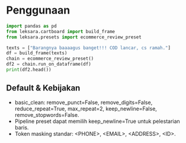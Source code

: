 # Penggunaan

```python
import pandas as pd
from leksara.cartboard import build_frame
from leksara.presets import ecommerce_review_preset

texts = ["Barangnya baaaagus banget!!! COD lancar, cs ramah."]
df = build_frame(texts)
chain = ecommerce_review_preset()
df2 = chain.run_on_dataframe(df)
print(df2.head())
```

## Default & Kebijakan

- basic_clean: remove_punct=False, remove_digits=False, reduce_repeat=True, max_repeat=2, keep_newline=False, remove_stopwords=False.
- Pipeline preset dapat memilih keep_newline=True untuk pelestarian baris.
- Token masking standar: \<PHONE>, \<EMAIL>, \<ADDRESS>, \<ID>.

